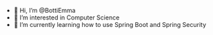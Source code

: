 - 👋 Hi, I’m @BottiEmma
- 👀 I’m interested in Computer Science
- 🌱 I’m currently learning how to use Spring Boot and Spring Security

<!---
BottiEmma/BottiEmma is a ✨ special ✨ repository because its `README.md` (this file) appears on your GitHub profile.
You can click the Preview link to take a look at your changes.
--->
